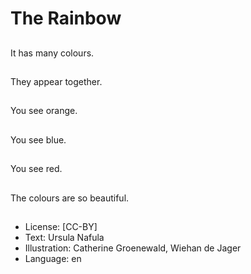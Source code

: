 # The Rainbow

##
It has many colours.

##
They appear together.

##
You see orange.

##
You see blue.

##
You see red.

##
The colours are so
beautiful.

##
* License: [CC-BY]
* Text: Ursula Nafula
* Illustration: Catherine Groenewald, Wiehan de Jager
* Language: en
